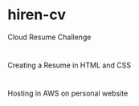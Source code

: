# hiren-cv
Cloud Resume Challenge
#
Creating a Resume in HTML and CSS
#
Hosting in AWS on personal website